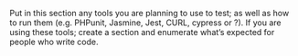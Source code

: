 Put in this section any tools you are planning to use to test; as well as how to run them  (e.g. PHPunit, Jasmine, Jest, CURL, cypress or ?). If you are using these tools; create a section and enumerate what’s expected for people who write code.
